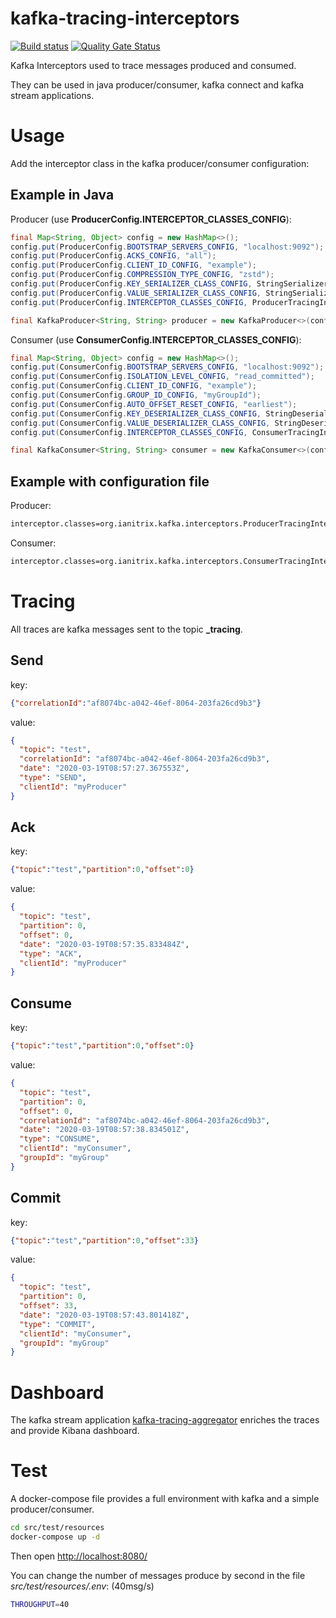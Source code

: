 # kafka-tracing-interceptors

[![Build status](https://travis-ci.org/GuillaumeWaignier/kafka-tracing-interceptors.svg?branch=master)](https://travis-ci.org/GuillaumeWaignier/kafka-tracing-interceptors) [![Quality Gate Status](https://sonarcloud.io/api/project_badges/measure?project=org.ianitrix.kafka%3Atracing-interceptors&metric=alert_status)](https://sonarcloud.io/dashboard?id=org.ianitrix.kafka%3Atracing-interceptors)

Kafka Interceptors used to trace messages produced and consumed.

They can be used in java producer/consumer, kafka connect and kafka stream applications.

# Usage

Add the interceptor class in the kafka producer/consumer configuration:

## Example in Java

Producer (use **ProducerConfig.INTERCEPTOR\_CLASSES\_CONFIG**):

````java
final Map<String, Object> config = new HashMap<>();
config.put(ProducerConfig.BOOTSTRAP_SERVERS_CONFIG, "localhost:9092");
config.put(ProducerConfig.ACKS_CONFIG, "all");
config.put(ProducerConfig.CLIENT_ID_CONFIG, "example");
config.put(ProducerConfig.COMPRESSION_TYPE_CONFIG, "zstd");
config.put(ProducerConfig.KEY_SERIALIZER_CLASS_CONFIG, StringSerializer.class);
config.put(ProducerConfig.VALUE_SERIALIZER_CLASS_CONFIG, StringSerializer.class);
config.put(ProducerConfig.INTERCEPTOR_CLASSES_CONFIG, ProducerTracingInterceptor.class.getName());

final KafkaProducer<String, String> producer = new KafkaProducer<>(config);
````

Consumer (use **ConsumerConfig.INTERCEPTOR\_CLASSES\_CONFIG**):

```java
final Map<String, Object> config = new HashMap<>();
config.put(ConsumerConfig.BOOTSTRAP_SERVERS_CONFIG, "localhost:9092");
config.put(ConsumerConfig.ISOLATION_LEVEL_CONFIG, "read_committed");
config.put(ConsumerConfig.CLIENT_ID_CONFIG, "example");
config.put(ConsumerConfig.GROUP_ID_CONFIG, "myGroupId");
config.put(ConsumerConfig.AUTO_OFFSET_RESET_CONFIG, "earliest");
config.put(ConsumerConfig.KEY_DESERIALIZER_CLASS_CONFIG, StringDeserializer.class);
config.put(ConsumerConfig.VALUE_DESERIALIZER_CLASS_CONFIG, StringDeserializer.class);
config.put(ConsumerConfig.INTERCEPTOR_CLASSES_CONFIG, ConsumerTracingInterceptor.class.getName());

final KafkaConsumer<String, String> consumer = new KafkaConsumer<>(config);
```

## Example with configuration file

Producer:

````bash
interceptor.classes=org.ianitrix.kafka.interceptors.ProducerTracingInterceptor
````

Consumer:

````bash
interceptor.classes=org.ianitrix.kafka.interceptors.ConsumerTracingInterceptor
````

# Tracing

All traces are kafka messages sent to the topic **\_tracing**.

## Send

key:
````json
{"correlationId":"af8074bc-a042-46ef-8064-203fa26cd9b3"}
````

value:

````json
{
  "topic": "test",
  "correlationId": "af8074bc-a042-46ef-8064-203fa26cd9b3",
  "date": "2020-03-19T08:57:27.367553Z",
  "type": "SEND",
  "clientId": "myProducer"
}
````

## Ack

key:
````json
{"topic":"test","partition":0,"offset":0}
````

value:
````json
{
  "topic": "test",
  "partition": 0,
  "offset": 0,
  "date": "2020-03-19T08:57:35.833484Z",
  "type": "ACK",
  "clientId": "myProducer"
}
````

## Consume

key:
````json
{"topic":"test","partition":0,"offset":0}
````

value:
````json
{
  "topic": "test",
  "partition": 0,
  "offset": 0,
  "correlationId": "af8074bc-a042-46ef-8064-203fa26cd9b3",
  "date": "2020-03-19T08:57:38.834501Z",
  "type": "CONSUME",
  "clientId": "myConsumer",
  "groupId": "myGroup"
}
````

## Commit

key:
````json
{"topic":"test","partition":0,"offset":33}
````

value:
````json
{
  "topic": "test",
  "partition": 0,
  "offset": 33,
  "date": "2020-03-19T08:57:43.801418Z",
  "type": "COMMIT",
  "clientId": "myConsumer",
  "groupId": "myGroup"
}
````


# Dashboard

The kafka stream application [kafka-tracing-aggregator](https://github.com/GuillaumeWaignier/kafka-tracing-aggregator) enriches the traces
and provide Kibana dashboard.

# Test

A docker-compose file provides a full environment with kafka and a simple producer/consumer.

````bash
cd src/test/resources
docker-compose up -d
````

Then open [http://localhost:8080/](http://localhost:8080/)

You can change the number of messages produce by second in the file *src/test/resources/.env*: (40msg/s)
````bash
THROUGHPUT=40
````
